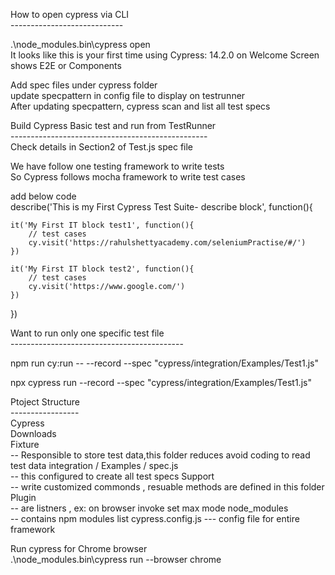 
How to open cypress via CLI  <br>
---------------------------- <br>

.\node_modules\.bin\cypress open <br>
It looks like this is your first time using Cypress: 14.2.0 on Welcome Screen
shows E2E or Components <br>

Add spec files under cypress folder <br>
update specpattern in config file to display on testrunner <br>
After updating specpattern, cypress  scan and list all test specs <br>

Build Cypress Basic test and run from TestRunner  <br>
------------------------------------------------- <br>
Check details in Section2 of Test.js spec file <br>

We have follow one testing framework to write tests <br>
So Cypress follows mocha framework to write test cases <br>

add below code <br>
describe('This is my First Cypress Test Suite- describe block', function(){

    it('My First IT block test1', function(){
        // test cases 
        cy.visit('https://rahulshettyacademy.com/seleniumPractise/#/')
    })

    it('My First IT block test2', function(){
        // test cases 
        cy.visit('https://www.google.com/')
    })
})


Want to run only one specific test file <br>
-------------------------------------------<br>

npm run cy:run -- --record --spec "cypress/integration/Examples/Test1.js" <br> 

npx cypress run --record --spec  "cypress/integration/Examples/Test1.js" <br>


Ptoject Structure <br>
----------------- <br>
Cypress <br>
Downloads <br>
Fixture <br> -- Responsible to store test data,this folder reduces avoid coding to read test data
integration / Examples / spec.js <br> -- this configured to create all test specs 
Support <br> -- write customized commonds , resuable methods are defined in this folder 
Plugin <br> -- are listners , ex: on browser invoke set max mode 
node_modules <br> -- contains npm modules list 
cypress.config.js --- config file for entire framework


Run cypress for Chrome browser <br>
.\node_modules\.bin\cypress run --browser chrome <br>
